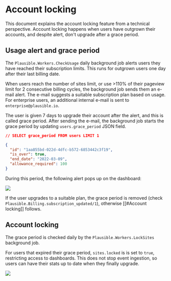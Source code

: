 # Account locking
This document explains the account locking feature from a technical perspective. Account locking happens when users have outgrown their accounts, and despite alert, don't upgrade after a grace period.

## Usage alert and grace period
The `Plausible.Workers.CheckUsage` daily background job alerts users they have reached their subscription limits. This runs for outgrown users one day after their last billing date.

When users reach the number of sites limit, or use >110% of their pageview limit for 2 consecutive billing cycles, the background job sends them an e-mail alert. The e-mail suggests a suitable subscription plan based on usage. For enterprise users, an additional internal e-mail is sent to `enterprise@plausible.io`.

The user is given 7 days to upgrade their account after the alert, and this is called grace period. After sending the e-mail, the background job starts the grace period by updating `users.grace_period` JSON field. 

```json
// SELECT grace_period FROM users LIMIT 1

{
  "id": "1aa855bd-022d-4dfc-b572-6853442c3f19",
  "is_over": true,
  "end_date": "2022-03-09",
  "allowance_required": 100
}
```


During this period, the following alert pops up on the dashboard:

![](https://files.gitbook.com/v0/b/gitbook-x-prod.appspot.com/o/spaces%2FN4GLWMwCrTuTcf31kYE9%2Fuploads%2FmsLk4CdSHKzU8TbfvaPq%2FPasted%20image%2020220909120933.png?alt=media&token=76f247a1-28cf-4d88-a0fa-06547268aee9)

If the user upgrades to a suitable plan, the grace period is removed (check `Plausible.Billing.subscription_updated/1`), otherwise [[#Account locking]] follows.

## Account locking
The grace period is checked daily by the `Plausible.Workers.LockSites` background job.

For users that expired their grace period, `sites.locked` is is set to `true`, restricting access to dashboards. This does not stop event ingestion, so users can have their stats up to date when they finally upgrade.

![](https://files.gitbook.com/v0/b/gitbook-x-prod.appspot.com/o/spaces%2FN4GLWMwCrTuTcf31kYE9%2Fuploads%2FAplurtG7UsGXMskZOlUO%2FPasted%20image%2020220909122622.png?alt=media&token=5c8156d7-d4a7-4c99-8bac-2f1e9b7d4cae)

